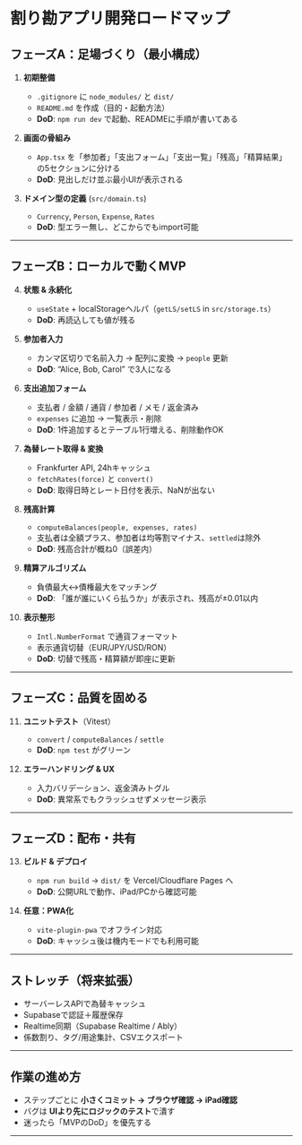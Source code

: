 # 割り勘アプリ開発ロードマップ

## フェーズA：足場づくり（最小構成）
1. **初期整備**
   - `.gitignore` に `node_modules/` と `dist/`
   - `README.md` を作成（目的・起動方法）
   - **DoD**: `npm run dev` で起動、READMEに手順が書いてある

2. **画面の骨組み**
   - `App.tsx` を「参加者」「支出フォーム」「支出一覧」「残高」「精算結果」の5セクションに分ける
   - **DoD**: 見出しだけ並ぶ最小UIが表示される

3. **ドメイン型の定義** (`src/domain.ts`)
   - `Currency`, `Person`, `Expense`, `Rates`
   - **DoD**: 型エラー無し、どこからでもimport可能

---

## フェーズB：ローカルで動くMVP
4. **状態 & 永続化**
   - `useState` + localStorageヘルパ（`getLS/setLS` in `src/storage.ts`）
   - **DoD**: 再読込しても値が残る

5. **参加者入力**
   - カンマ区切りで名前入力 → 配列に変換 → `people` 更新
   - **DoD**: “Alice, Bob, Carol” で3人になる

6. **支出追加フォーム**
   - 支払者 / 金額 / 通貨 / 参加者 / メモ / 返金済み
   - `expenses` に追加 → 一覧表示・削除
   - **DoD**: 1件追加するとテーブル1行増える、削除動作OK

7. **為替レート取得 & 変換**
   - Frankfurter API, 24hキャッシュ
   - `fetchRates(force)` と `convert()`
   - **DoD**: 取得日時とレート日付を表示、NaNが出ない

8. **残高計算**
   - `computeBalances(people, expenses, rates)`
   - 支払者は全額プラス、参加者は均等割マイナス、`settled`は除外
   - **DoD**: 残高合計が概ね0（誤差内）

9. **精算アルゴリズム**
   - 負債最大↔債権最大をマッチング
   - **DoD**: 「誰が誰にいくら払うか」が表示され、残高が±0.01以内

10. **表示整形**
    - `Intl.NumberFormat` で通貨フォーマット
    - 表示通貨切替（EUR/JPY/USD/RON）
    - **DoD**: 切替で残高・精算額が即座に更新

---

## フェーズC：品質を固める
11. **ユニットテスト**（Vitest）
    - `convert` / `computeBalances` / `settle`
    - **DoD**: `npm test` がグリーン

12. **エラーハンドリング & UX**
    - 入力バリデーション、返金済みトグル
    - **DoD**: 異常系でもクラッシュせずメッセージ表示

---

## フェーズD：配布・共有
13. **ビルド & デプロイ**
    - `npm run build` → `dist/` を Vercel/Cloudflare Pages へ
    - **DoD**: 公開URLで動作、iPad/PCから確認可能

14. **任意：PWA化**
    - `vite-plugin-pwa` でオフライン対応
    - **DoD**: キャッシュ後は機内モードでも利用可能

---

## ストレッチ（将来拡張）
- サーバーレスAPIで為替キャッシュ
- Supabaseで認証＋履歴保存
- Realtime同期（Supabase Realtime / Ably）
- 係数割り、タグ/用途集計、CSVエクスポート

---

## 作業の進め方
- ステップごとに **小さくコミット → ブラウザ確認 → iPad確認**
- バグは **UIより先にロジックのテスト**で潰す
- 迷ったら「MVPのDoD」を優先する

---

